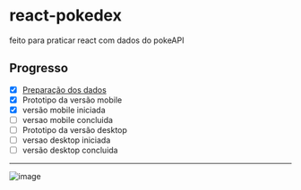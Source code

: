 # react-pokedex
 feito para praticar react com dados do pokeAPI
 
## Progresso
- [x] [Preparação dos dados](https://pokeapi.co/)
- [x] Prototipo da versão mobile
- [x] versão mobile iniciada
- [ ] versao mobile concluida
- [ ] Prototipo da versão desktop
- [ ] versao desktop iniciada
- [ ] versão desktop concluida
 
 ---
 ![image](https://user-images.githubusercontent.com/82549355/131420346-81b5f8de-dad8-4c71-abad-e707b73474c0.png)

